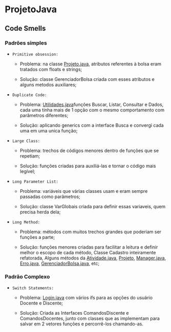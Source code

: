# ProjetoJava

## Code Smells

### Padrões simples

- `Primitive obsession:`

    - Problema: na classe [Projeto.java](/Projeto), atributos referentes à bolsa eram tratados com floats e strings;

    - Solução: classe GerenciadorBolsa criada com esses atributos e alguns metodos auxiliares;

- `Duplicate Code:`

    - Problema: [Utilidades.java](/Utilidades)funções Buscar, Listar, Consultar e Dados, cada uma tinha mais de 1 opção com o mesmo comportamento com parâmetros diferentes;
    
    - Solução: aplicando generics com a interface Busca e convergi cada uma em uma unica função;

- `Large Class:` 

    - Problema: trechos de códigos menores dentro de funções que se repetiam;
    
    - Solução: funções criadas para auxiliá-las e tornar o código mais legível;

- `Long Parameter List:`

    - Problema: variáveis que várias classes usam e eram sempre passadas como parâmetros;

    - Solução: classe VarGlobais criada para definir essas variaveis, quem precisa herda dela;

- `Long Method:`

    - Problema: métodos com muitos trechos grandes que poderiam ser funções a parte;

    - Solução: funções menores criadas para facilitar a leitura e definir melhor o escopo de cada método, Classe Cadastro inteiramente refatorada, Alguns métodos da [Atividade.java](/Atividade), [Projeto](/Projeto), [Manager.java](/Manager), [Erro.java](/Erro), [GerenciadorBolsa.java](/GerenciadorBolsa), etc;


### Padrão Complexo

- `Switch Statements:`

    - Problema: [Login.java](/Login.java) com vários ifs para as opções do usuário Docente e Discente;

    - Solução: Criada as Interfaces ComandosDiscente e ComandosDocentes, junto com classes que as implementam para salvar em 2 vetores funções e percorrê-los chamando-as.

